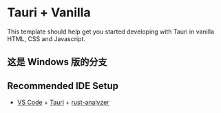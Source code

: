 # Tauri + Vanilla

This template should help get you started developing with Tauri in vanilla HTML, CSS and Javascript.

## 这是 Windows 版的分支

## Recommended IDE Setup

- [VS Code](https://code.visualstudio.com/) + [Tauri](https://marketplace.visualstudio.com/items?itemName=tauri-apps.tauri-vscode) + [rust-analyzer](https://marketplace.visualstudio.com/items?itemName=rust-lang.rust-analyzer)
